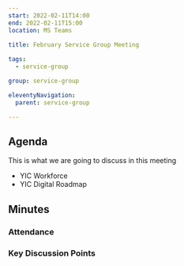 ```yaml
---
start: 2022-02-11T14:00
end: 2022-02-11T15:00
location: MS Teams
 
title: February Service Group Meeting

tags:
  - service-group

group: service-group

eleventyNavigation:
  parent: service-group

---
```


## Agenda
This is what we are going to discuss in this meeting

* YIC Workforce
* YIC Digital Roadmap

## Minutes

### Attendance
    
### Key Discussion Points
